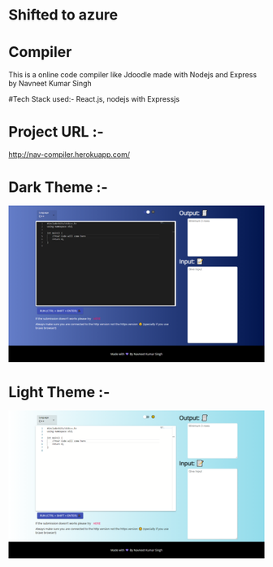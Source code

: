 # Shifted to azure

# Compiler
This is a online code compiler like Jdoodle made with Nodejs and Express by Navneet Kumar Singh


#Tech Stack used:- 
React.js, nodejs with Expressjs

# Project URL :-
http://nav-compiler.herokuapp.com/


# Dark Theme :-
<p align="center">
  <img src="./images/dark.png" width="auto" title="Home page">
</p>

# Light Theme :-
<p align="center">
  <img src="./images/white.png" width="auto" title="Home page">
</p>
